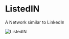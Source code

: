 # ListedIN
A Network similar to LinkedIn

![ListedIN](https://repository-images.githubusercontent.com/172081911/bf7c9380-9ec1-11e9-9d3d-f6ffd520976d)
